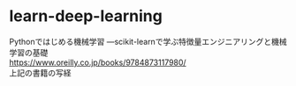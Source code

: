 # learn-deep-learning
Pythonではじめる機械学習 ―scikit-learnで学ぶ特徴量エンジニアリングと機械学習の基礎  
https://www.oreilly.co.jp/books/9784873117980/  
上記の書籍の写経
